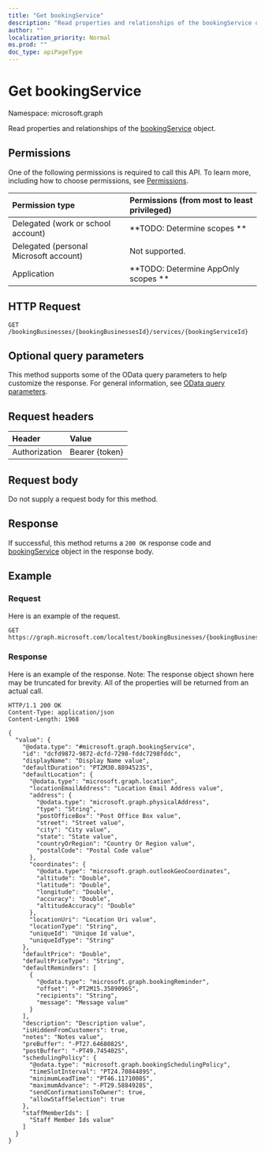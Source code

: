 ```yaml
---
title: "Get bookingService"
description: "Read properties and relationships of the bookingService object."
author: ""
localization_priority: Normal
ms.prod: ""
doc_type: apiPageType
---
```


# Get bookingService

Namespace: microsoft.graph

Read properties and relationships of the [bookingService](../resources/bookingservice.md) object.

## Permissions
One of the following permissions is required to call this API. To learn more, including how to choose permissions, see [Permissions](/concepts/permissions-reference.md).

|Permission type|Permissions (from most to least privileged)|
|:---|:---|
|Delegated (work or school account)|**TODO: Determine scopes **|
|Delegated (personal Microsoft account)|Not supported.|
|Application|**TODO: Determine AppOnly scopes **|

## HTTP Request
<!-- {
  "blockType": "ignored"
}
-->
``` http
GET /bookingBusinesses/{bookingBusinessesId}/services/{bookingServiceId}
```

## Optional query parameters
This method supports some of the OData query parameters to help customize the response. For general information, see [OData query parameters](/graph/query-parameters).

## Request headers
|Header|Value|
|:---|:---|
|Authorization|Bearer {token}|

## Request body
Do not supply a request body for this method.

## Response
If successful, this method returns a `200 OK` response code and [bookingService](../resources/bookingservice.md) object in the response body.

## Example

### Request
Here is an example of the request.
<!-- {
  "blockType": "request",
  "name": "get_bookingservice"
}
-->
``` http
GET https://graph.microsoft.com/localtest/bookingBusinesses/{bookingBusinessesId}/services/{bookingServiceId}
```

### Response
Here is an example of the response. Note: The response object shown here may be truncated for brevity. All of the properties will be returned from an actual call.
<!-- {
  "blockType": "response",
  "truncated": true,
  "@odata.type": "microsoft.graph.bookingService"
}
-->
``` http
HTTP/1.1 200 OK
Content-Type: application/json
Content-Length: 1968

{
  "value": {
    "@odata.type": "#microsoft.graph.bookingService",
    "id": "dcfd9872-9872-dcfd-7298-fddc7298fddc",
    "displayName": "Display Name value",
    "defaultDuration": "PT2M30.8894523S",
    "defaultLocation": {
      "@odata.type": "microsoft.graph.location",
      "locationEmailAddress": "Location Email Address value",
      "address": {
        "@odata.type": "microsoft.graph.physicalAddress",
        "type": "String",
        "postOfficeBox": "Post Office Box value",
        "street": "Street value",
        "city": "City value",
        "state": "State value",
        "countryOrRegion": "Country Or Region value",
        "postalCode": "Postal Code value"
      },
      "coordinates": {
        "@odata.type": "microsoft.graph.outlookGeoCoordinates",
        "altitude": "Double",
        "latitude": "Double",
        "longitude": "Double",
        "accuracy": "Double",
        "altitudeAccuracy": "Double"
      },
      "locationUri": "Location Uri value",
      "locationType": "String",
      "uniqueId": "Unique Id value",
      "uniqueIdType": "String"
    },
    "defaultPrice": "Double",
    "defaultPriceType": "String",
    "defaultReminders": [
      {
        "@odata.type": "microsoft.graph.bookingReminder",
        "offset": "-PT2M15.3589096S",
        "recipients": "String",
        "message": "Message value"
      }
    ],
    "description": "Description value",
    "isHiddenFromCustomers": true,
    "notes": "Notes value",
    "preBuffer": "-PT27.6468082S",
    "postBuffer": "-PT49.745402S",
    "schedulingPolicy": {
      "@odata.type": "microsoft.graph.bookingSchedulingPolicy",
      "timeSlotInterval": "PT24.7084489S",
      "minimumLeadTime": "PT46.1171008S",
      "maximumAdvance": "-PT29.5884928S",
      "sendConfirmationsToOwner": true,
      "allowStaffSelection": true
    },
    "staffMemberIds": [
      "Staff Member Ids value"
    ]
  }
}
```

